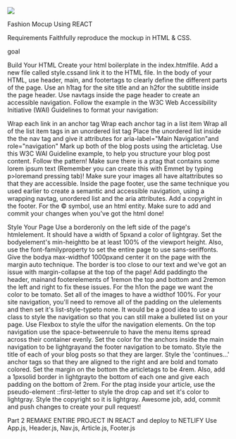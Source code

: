 
![](PKcreatedFashionMockupPage.gif)


Fashion Mocup Using REACT


Requirements Faithfully reproduce the mockup in HTML & CSS.

goal

Build Your HTML Create your html boilerplate in the index.htmlfile. Add a new file called style.cssand link it to the HTML file. In the body of your HTML, use header, main, and footertags to clearly define the different parts of the page. Use an h1tag for the site title and an h2for the subtitle inside the page header. Use navtags inside the page header to create an accessible navigation. Follow the example in the W3C Web Accessibility Initiative (WAI) Guidelines to format your navigation:

Wrap each link in an anchor tag Wrap each anchor tag in a list item Wrap all of the list item tags in an unordered list tag Place the unordered list inside the the nav tag and give it attributes for aria-label="Main Navigation"and role="navigation" Mark up both of the blog posts using the articletag. Use this W3C WAI Guideline example, to help you structure your blog post content. Follow the pattern! Make sure there is a ptag that contains some lorem ipsum text (Remember you can create this with Emmet by typing p>loremand pressing tab)! Make sure your images all have altattributes so that they are accessible. Inside the page footer, use the same technique you used earlier to create a semantic and accessible navigation, using a wrapping navtag, unordered list and the aria attributes. Add a copyright in the footer. For the © symbol, use an html entity. Make sure to add and commit your changes when you've got the html done!

Style Your Page Use a borderonly on the left side of the page's htmlelement. It should have a width of 5pxand a color of lightgray. Set the bodyelement's min-heightto be at least 100% of the viewport height. Also, use the font-familyproperty to set the entire page to use sans-seriffonts. Give the bodya max-widthof 1000pxand center it on the page with the margin auto technique. The border is too close to our text and we've got an issue with margin-collapse at the top of the page! Add paddingto the header, mainand footerelements of 1remon the top and bottom and 2remon the left and right to fix these issues. For the h1on the page we want the color to be tomato. Set all of the images to have a widthof 100%. For your site navigation, you'll need to remove all of the padding on the ulelements and then set it's list-style-typeto none. It would be a good idea to use a class to style the navigation so that you can still make a bulleted list on your page. Use Flexbox to style the ulfor the navigation elements. On the top navigation use the space-betweenrule to have the menu items spread across their container evenly. Set the color for the anchors inside the main navigation to be lightgrayand the footer navigation to be tomato. Style the title of each of your blog posts so that they are larger. Style the 'continues...' anchor tags so that they are aligned to the right and are bold and tomato colored. Set the margin on the bottom the articletags to be 4rem. Also, add a 1pxsolid border in lightgrayto the bottom of each one and give each padding on the bottom of 2rem. For the ptag inside your article, use the pseudo-element ::first-letter to style the drop cap and set it's color to lightgray. Style the copyright so it is lightgray. Awesome job, add, commit and push changes to create your pull request!

Part 2 REMAKE ENTIRE PROJECT IN REACT and deploy to NETLIFY Use App.js, Header.js, Nav.js, Article.js, Footer.js
